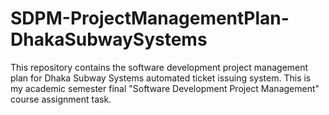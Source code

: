 # SDPM-ProjectManagementPlan-DhakaSubwaySystems
This repository contains the software development project management plan for Dhaka Subway Systems automated ticket issuing system. This is my academic semester final "Software Development Project Management" course assignment task.
